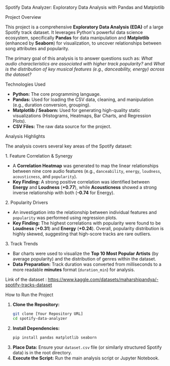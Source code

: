 Spotify Data Analyzer: Exploratory Data Analysis with Pandas and Matplotlib

Project Overview

This project is a comprehensive **Exploratory Data Analysis (EDA)** of a large Spotify track dataset. It leverages Python's powerful data science ecosystem, specifically **Pandas** for data manipulation and **Matplotlib** (enhanced by **Seaborn**) for visualization, to uncover relationships between song attributes and popularity.

The primary goal of this analysis is to answer questions such as: *What audio characteristics are associated with higher track popularity?* and *What is the distribution of key musical features (e.g., danceability, energy) across the dataset?*


Technologies Used

  * **Python:** The core programming language.
  * **Pandas:** Used for loading the CSV data, cleaning, and manipulation (e.g., duration conversion, grouping).
  * **Matplotlib / Seaborn:** Used for generating high-quality static visualizations (Histograms, Heatmaps, Bar Charts, and Regression Plots).
  * **CSV Files:** The raw data source for the project.


Analysis Highlights

The analysis covers several key areas of the Spotify dataset:

1\. Feature Correlation & Synergy

  * A **Correlation Heatmap** was generated to map the linear relationships between nine core audio features (e.g., `danceability`, `energy`, `loudness`, `acousticness`, and `popularity`).
  * **Key Finding:** A strong positive correlation was identified between **Energy** and **Loudness** (**+0.77**), while **Acousticness** showed a strong inverse relationship with both (**-0.74** for Energy).

2\. Popularity Drivers

  * An investigation into the relationship between individual features and `popularity` was performed using regression plots.
  * **Key Finding:** The highest correlations with popularity were found to be **Loudness** (**+0.31**) and **Energy** (**+0.24**). Overall, popularity distribution is highly skewed, suggesting that high-score tracks are rare outliers.

3\. Track Trends

  * Bar charts were used to visualize the **Top 10 Most Popular Artists** (by average popularity) and the distribution of genres within the dataset.
  * **Data Preparation:** Track duration was converted from milliseconds to a more readable **minutes** format (`duration_min`) for analysis.


 Link of the dataset : https://www.kaggle.com/datasets/maharshipandya/-spotify-tracks-dataset



How to Run the Project

1.  **Clone the Repository:**
    ```bash
    git clone [Your Repository URL]
    cd spotify-data-analyzer
    ```
2.  **Install Dependencies:**
    ```bash
    pip install pandas matplotlib seaborn
    ```
3.  **Place Data:** Ensure your `dataset.csv` file (or similarly structured Spotify data) is in the root directory.
4.  **Execute the Script:** Run the main analysis script or Jupyter Notebook.

